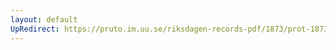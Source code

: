 ```yaml
---
layout: default
UpRedirect: https://pruto.im.uu.se/riksdagen-records-pdf/1873/prot-1873--ak--405/prot-1873--ak--405_060.pdf
---
```

